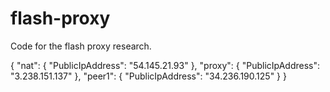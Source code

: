 # flash-proxy

Code for the flash proxy research.

{
    "nat": {
        "PublicIpAddress": "54.145.21.93"
    },
    "proxy": {
        "PublicIpAddress": "3.238.151.137"
    },
    "peer1": {
        "PublicIpAddress": "34.236.190.125"
    }
}
